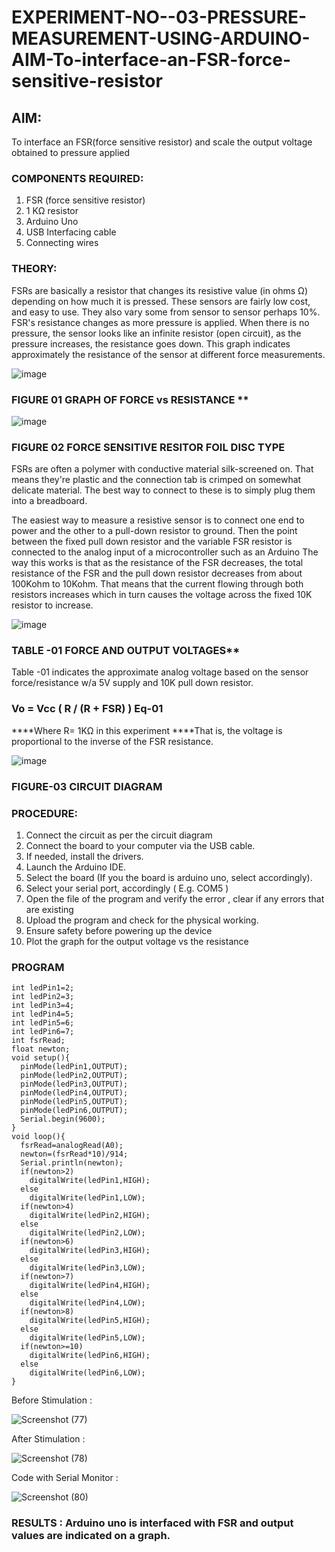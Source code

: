 # EXPERIMENT-NO--03-PRESSURE-MEASUREMENT-USING-ARDUINO-AIM-To-interface-an-FSR-force-sensitive-resistor


## AIM: 
To interface an FSR(force sensitive resistor) and scale the output voltage obtained to pressure applied 
 
### COMPONENTS REQUIRED:
1.	FSR  (force sensitive resistor)
2.	1 KΩ resistor 
3.	Arduino Uno 
4.	USB Interfacing cable 
5.	Connecting wires 


### THEORY: 
FSRs are basically a resistor that changes its resistive value (in ohms Ω) depending on how much it is pressed. These sensors are fairly low cost, and easy to use. They also vary some from sensor to sensor perhaps 10%. FSR's resistance changes as more pressure is applied. When there is no pressure, the sensor looks like an infinite resistor (open circuit), as the pressure increases, the resistance goes down. This graph indicates approximately the resistance of the sensor at different force measurements.
 

![image](https://user-images.githubusercontent.com/36288975/163532939-d6888ae1-4068-4d83-86a7-fc4c32d5179e.png)

### FIGURE 01 GRAPH OF FORCE vs RESISTANCE **




![image](https://user-images.githubusercontent.com/36288975/163532957-82d57567-a1c3-48c5-8a87-7ea66d6fca49.png)




### FIGURE 02 FORCE SENSITIVE RESITOR FOIL DISC TYPE  

FSRs are often a polymer with conductive material silk-screened on. That means they're plastic and the connection tab is crimped on somewhat delicate material. The best way to connect to these is to simply plug them into a breadboard.

The easiest way to measure a resistive sensor is to connect one end to power and the other to a pull-down resistor to ground. Then the point between the fixed pull down resistor and the variable FSR resistor is connected to the analog input of a microcontroller such as an Arduino The way this works is that as the resistance of the FSR decreases, the total resistance of the FSR and the pull down resistor decreases from about 100Kohm to 10Kohm. That means that the current flowing through both resistors increases which in turn causes the voltage across the fixed 10K resistor to increase.

 ![image](https://user-images.githubusercontent.com/36288975/163532972-2b909551-12c9-485d-adb1-d1e988d557bd.png)

### TABLE -01 FORCE AND OUTPUT VOLTAGES**
	
  Table -01 indicates the approximate analog voltage based on the sensor force/resistance w/a 5V supply and 10K pull down resistor.

### Vo = Vcc ( R / (R + FSR) )								Eq-01

****Where R= 1KΩ in this experiment 
****That is, the voltage is proportional to the inverse of the FSR resistance.










![image](https://user-images.githubusercontent.com/36288975/163532979-a2a5cb5c-f495-442c-843e-bebb82737a35.png)



### FIGURE-03 CIRCUIT DIAGRAM



### PROCEDURE:
1.	Connect the circuit as per the circuit diagram 
2.	Connect the board to your computer via the USB cable.
3.	If needed, install the drivers.
4.	Launch the Arduino IDE.
5.	Select the board (If you the board is arduino uno, select accordingly).
6.	Select your serial port, accordingly ( E.g. COM5 )
7.	Open the file of the program  and verify the error , clear if any errors that are existing 
8.	Upload the program and check for the physical working. 
9.	Ensure safety before powering up the device 
10.	Plot the graph for the output voltage vs the resistance 


### PROGRAM 
```
int ledPin1=2;
int ledPin2=3;
int ledPin3=4;
int ledPin4=5;
int ledPin5=6;
int ledPin6=7;
int fsrRead;
float newton;
void setup(){
  pinMode(ledPin1,OUTPUT);
  pinMode(ledPin2,OUTPUT);
  pinMode(ledPin3,OUTPUT);
  pinMode(ledPin4,OUTPUT);
  pinMode(ledPin5,OUTPUT);
  pinMode(ledPin6,OUTPUT);
  Serial.begin(9600);
}
void loop(){
  fsrRead=analogRead(A0);
  newton=(fsrRead*10)/914;
  Serial.println(newton);
  if(newton>2)
    digitalWrite(ledPin1,HIGH);
  else
    digitalWrite(ledPin1,LOW);
  if(newton>4)
    digitalWrite(ledPin2,HIGH);
  else
    digitalWrite(ledPin2,LOW);
  if(newton>6)
    digitalWrite(ledPin3,HIGH);
  else
    digitalWrite(ledPin3,LOW);
  if(newton>7)
    digitalWrite(ledPin4,HIGH);
  else
    digitalWrite(ledPin4,LOW);
  if(newton>8)
    digitalWrite(ledPin5,HIGH);
  else
    digitalWrite(ledPin5,LOW);
  if(newton>=10)
    digitalWrite(ledPin6,HIGH);
  else
    digitalWrite(ledPin6,LOW);
}
```
 
 Before Stimulation :
 
 ![Screenshot (77)](https://user-images.githubusercontent.com/86919099/236830878-2197a014-7ece-484a-99a6-47c51527d3f2.png)

 After Stimulation :

 ![Screenshot (78)](https://user-images.githubusercontent.com/86919099/236830977-aba1786c-2844-4a5f-b19d-bec86ef12675.png)
 
 Code with Serial Monitor :
 
 ![Screenshot (80)](https://user-images.githubusercontent.com/86919099/236831536-3c9dc083-4d69-4547-8f2c-d1d52cff0a68.png)

 

 
 
 
 
 
 
 
 
 
 
 
 
 
 

### RESULTS : Arduino uno is interfaced with FSR and output values are indicated on a graph.
